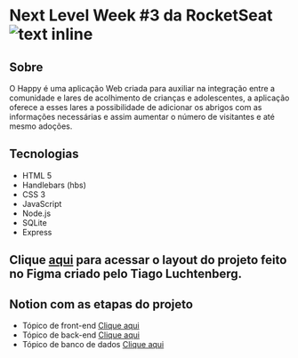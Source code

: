 # Next Level Week #3 da RocketSeat ![text inline](https://github.com/misakilive/RocketSeat-Happy/blob/main/public/images/logo-icon.png) 


## Sobre
 O Happy é uma aplicação Web criada para auxiliar na integração entre a comunidade e lares de acolhimento de crianças e adolescentes, 
 a aplicação oferece a esses lares a possibilidade de adicionar os abrigos com as informações necessárias e assim aumentar o número de visitantes e até mesmo adoções.
 
## Tecnologias 
 * HTML 5
 * Handlebars (hbs)
 * CSS 3
 * JavaScript
 * Node.js 
 * SQLite
 * Express
## Clique [aqui](https://www.figma.com/file/0o6IOVcmfEhtO4ZJM7xL27/Project-Happy---NLW%233?node-id=0%3A1)  para acessar o layout do projeto feito no Figma criado pelo Tiago Luchtenberg.

## Notion com as etapas do projeto
 * Tópico de front-end [Clique aqui](https://www.notion.so/Front-end-010548f316d04d65a0d8b72865874ed1)
 * Tópico de back-end [Clique aqui](https://www.notion.so/Back-end-ff655163e56b4927ae7a7a4e08049e64)
 * Tópico de banco de dados [Clique aqui](https://www.notion.so/Banco-de-Dados-ba70111f89924bda94bb1016f12df8c8)
